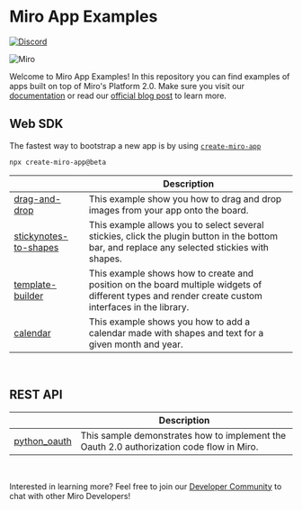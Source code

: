 # Miro App Examples

[![Discord](https://discordapp.com/api/guilds/933103778855534614/widget.png?style=shield)](https://discord.gg/bh64hJVmS5)

<img alt="Miro" src="https://github.com/miroapp/app-examples/raw/beta/assets/Banner.png" />

Welcome to Miro App Examples! In this repository you can find examples of apps built on top of Miro's Platform 2.0. Make sure you visit our [documentation](https://beta.developers.miro.com) or read our [official blog post](https://miro.com/blog/developer-platform-beta) to learn more.

## Web SDK

The fastest way to bootstrap a new app is by using [`create-miro-app`](https://www.npmjs.com/package/create-miro-app)

```
npx create-miro-app@beta
```

|                                                         | Description                                                                                                                                        |
| ------------------------------------------------------- | -------------------------------------------------------------------------------------------------------------------------------------------------- |
| [drag-and-drop](examples/drag-and-drop)                 | This example show you how to drag and drop images from your app onto the board.                                                                    |
| [stickynotes-to-shapes](examples/stickynotes-to-shapes) | This example allows you to select several stickies, click the plugin button in the bottom bar, and replace any selected stickies with shapes.      |
| [template-builder](examples/template-builder)           | This example shows how to create and position on the board multiple widgets of different types and render create custom interfaces in the library. |
| [calendar](examples/calendar)                           | This example shows you how to add a calendar made with shapes and text for a given month and year.                                                 |

<p>&nbsp;</p>

## REST API

|                                       | Description                                                                              |
| ------------------------------------- | ---------------------------------------------------------------------------------------- |
| [python_oauth](examples/python_oauth) | This sample demonstrates how to implement the Oauth 2.0 authorization code flow in Miro. |

<p>&nbsp;</p>

Interested in learning more? Feel free to join our [Developer Community](https://bit.ly/miro-developers) to chat with other Miro Developers!
